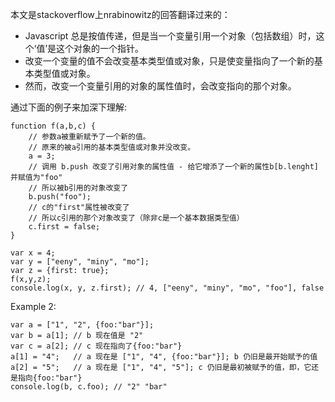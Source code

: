 本文是stackoverflow上nrabinowitz的回答翻译过来的：

 -   Javascript 总是按值传递，但是当一个变量引用一个对象（包括数组）时，这个‘值’是这个对象的一个指针。
 -   改变一个变量的值不会改变基本类型值或对象，只是使变量指向了一个新的基本类型值或对象。
 - 然而，改变一个变量引用的对象的属性值时，会改变指向的那个对象。

通过下面的例子来加深下理解:
```
function f(a,b,c) {
    // 参数a被重新赋予了一个新的值。
    // 原来的被a引用的基本类型值或对象并没改变。
    a = 3;
    // 调用 b.push 改变了引用对象的属性值 - 给它增添了一个新的属性b[b.lenght]并赋值为"foo"
    // 所以被b引用的对象改变了
    b.push("foo");
    // c的"first"属性被改变了
    // 所以c引用的那个对象改变了（除非c是一个基本数据类型值）
    c.first = false;
}

var x = 4;
var y = ["eeny", "miny", "mo"];
var z = {first: true};
f(x,y,z);
console.log(x, y, z.first); // 4, ["eeny", "miny", "mo", "foo"], false

```
Example 2:
```
var a = ["1", "2", {foo:"bar"}];
var b = a[1]; // b 现在值是 "2"
var c = a[2]; // c 现在指向了{foo:"bar"}
a[1] = "4";   // a 现在是 ["1", "4", {foo:"bar"}]; b 仍旧是最开始赋予的值
a[2] = "5";   // a 现在是 ["1", "4", "5"]; c 仍旧是最初被赋予的值，即，它还是指向{foo:"bar"}
console.log(b, c.foo); // "2" "bar"

```
